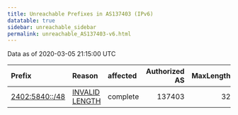 ```yaml
---
title: Unreachable Prefixes in AS137403 (IPv6)
datatable: true
sidebar: unreachable_sidebar
permalink: unreachable_AS137403-v6.html
---
```


Data as of 2020-03-05 21:15:00 UTC


<div class="datatable-begin"></div>

| Prefix                                                 | Reason                                                                                                    | affected   |   Authorized AS |   MaxLength | Anchor                                       |   unreachable /48s |
|:-------------------------------------------------------|:----------------------------------------------------------------------------------------------------------|:-----------|----------------:|------------:|:---------------------------------------------|-------------------:|
| [2402:5840::/48](https://stat.ripe.net/2402:5840::/48) | [INVALID LENGTH](https://rpki-validator.ripe.net/announcement-preview?asn=AS137403&prefix=2402:5840::/48) | complete   |          137403 |          32 | [APNIC](unreachable_APNIC_RPKI_Root-v6.html) |                  1 |

<div class="datatable-end"></div>